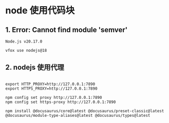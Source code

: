 # node 使用代码块

## 1. Error: Cannot find module 'semver'

```text
Node.js v20.17.0

```

```shell
vfox use nodejs@18
```

## 2. nodejs 使用代理

```shell

export HTTP_PROXY=http://127.0.0.1:7890
export HTTPS_PROXY=http://127.0.0.1:7890

npm config set proxy http://127.0.0.1:7890
npm config set https-proxy http://127.0.0.1:7890

npm install @docusaurus/core@latest @docusaurus/preset-classic@latest @docusaurus/module-type-aliases@latest @docusaurus/types@latest
```
